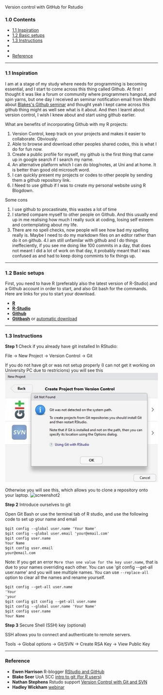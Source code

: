 Version control with GitHub for Rstudio

### 1.0 Contents

- [1.1 Inspiration](https://github.com/jungxue/R-lyublyu-Git/blob/master/README.md#11-inspiration)
- [1.2 Basic setups](https://github.com/jungxue/R2Git/blob/master/README.md#12-basic-setups)
- [1.3 Instructions](https://github.com/jungxue/R2Git#13-instructions)
- []()
- []()
- [Reference]()

-------------------------------------------------------------------------------------------------------------------

### 1.1 Inspiration

I am at a stage of my study where needs for programming is becoming essential, and I start to come across this thing called Github. At first I thought it was like a forum or community where programmers hangout, and spin yarns, but one day I received an seminar notification email from Medhi about [Blakes's Github seminar](https://github.com/sccuoa/intro-to-git) and thought yeah I kept came across this github thing might as well see what is it about. And then I learnt about version control, I wish I knew about and start using github earlier.

What are benefits of incorporating Github with my R projects:

1. Version Control, keep track on your projects and makes it easier to collaborate. Obviously. 
2. Able to browse and download other peoples shared codes, this is what I do for fun now.
3. Create a public profile for myself, my github is the first thing that came up in google search if I search my name.
4. An alternative platform which I can do blog/notes, at Uni and at home. It is better than good old microsoft word. 
5. I can quickly present my projects or codes to other people by sending them a github repository link.
6. I Need to use github if I was to create my personal website using R Blogdown.

Some cons

1. I use github to procastinate, this wastes a lot of time
2. I started compare myself to other people on Github. And this usually end up in me realising how much I really suck at coding, losing self esteem and contemplating about my life. 
3. There are no spell checks, now people will see how bad my spelling really is. Maybe I need to do my markdown files on an editor rather than do it on github. 
4.I am still unfamilar with github and I do things ineffeciently, if you see me doing like 100 commits in a day, that does not meant I did a lot of work on that day, it probably meant that I was confused as and had to keep doing commints to fix things up.  

-------------------------------------------------------------------------------------------------------------------

### 1.2 Basic setups

First, you need to have R (preferably also the latest version of R-Studio) and a Github account in order to start, and also Git bash for the commands. Here are links for you to start your download. 

- [**R**](https://cran.r-project.org/)
- [**R-Studio**](https://www.rstudio.com/products/rstudio/download/)
- [**Github**](https://github.com/)
- [**Gtitbash**](https://gitforwindows.org/) or [automatic download](https://git-scm.com/download/win)

-------------------------------------------------------------------------------------------------------------------

### 1.3 Instructions

**Step 1**  Check if you already have git installed In RStudio:

File → New Project → Version Control → Git

If you do not have git or was not setup properly (I can not get it working on University PC due to restricions) you will see this
![screenshot1](R2Git1.jpg)

Otherwise you will see this, which allows you to clone a repository onto your laptop.
![screenshot2](R2Git2.jpg)

**Step 2** Introduce ourselves to git

Open Git Bash or use the terminal tab of R studio, and use the following code to set up your name and email

```git
$git config --global user.name 'Your Name'
$git config --global user.email 'your@email.com'
$git config user.name
Your Name
$git config user.email
your@email.com
```
Note: If you get an error `More than one value for the key user.name`, that is due to your names overriding each other.
You can use 'git config --get-all user.name' and you will see multiple names. 
You can use `--replace-all` option to clear all the names and rename yourself. 

```git
$git config --get-all user.name
'Your
'your
$git config git config --get-all user.name 
$git config --global user.name 'Your Name'
$git config user.name
Your Name
```

**Step 3** Secure Shell (SSH) key (optional)

SSH allows you to connect and authenticate to remote servers.

Tools → Global options → Git/SVN → Create RSA Key → View Public Key




-------------------------------------------------------------------------------------------------------------------

### Reference

- **Ewen Harrison** R-blogger [RStudio and GitHub](https://www.r-bloggers.com/rstudio-and-github/)
- **Blake Seer** UoA SCC [intro to git (for R users)](https://github.com/sccuoa/intro-to-git)
- **Nathan Stephens** Rstudo support [Version Control with Git and SVN](https://support.rstudio.com/hc/en-us/articles/200532077-Version-Control-with-Git-and-SVN)
- **Hadley Wickham** [webinar](https://www.rstudio.com/resources/webinars/collaboration-and-time-travel-version-control-with-git-github-and-rstudio/)

